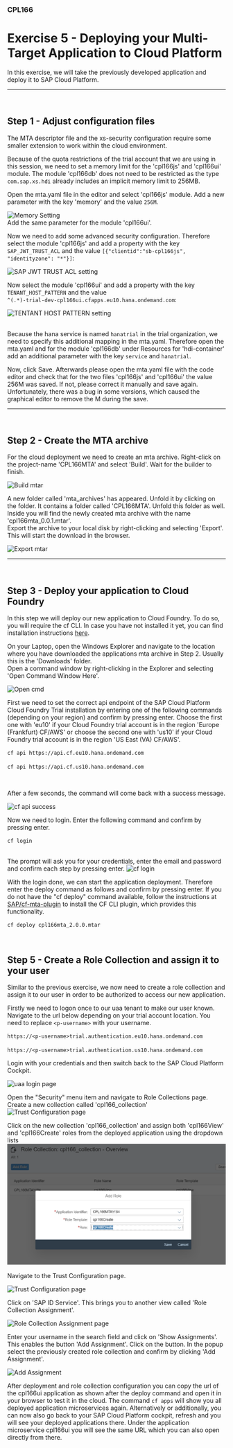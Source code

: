 ### CPL166 
# Exercise 5 - Deploying your Multi-Target Application to Cloud Platform
In this exercise, we will take the previously developed application and deploy it to SAP Cloud Platform.
<br><hr><br>

## Step 1 - Adjust configuration files
The MTA descriptor file and the xs-security configuration require some smaller extension to work within the cloud environment.  

Because of the quota restrictions of the trial account that we are using in this session, we need to set a memory limit for the 'cpl166js' and 'cpl166ui' module. The module 'cpl166db' does not need to be restricted as the type `com.sap.xs.hdi` already includes an implicit memory limit to 256MB.

Open the mta.yaml file in the editor and select 'cpl166js' module. Add a new parameter with the key 'memory' and the value `256M`.

<img src="img/memory.png" alt="Memory Setting"/>
<br>
Add the same parameter for the module 'cpl166ui'.  
  
  Now we need to add some advanced security configuration. Therefore select the module 'cpl166js' and add a property with the key `SAP_JWT_TRUST_ACL` and the value `[{"clientid":"sb-cpl166js", "identityzone": "*"}]`:
  
  <img src="img/sap_jwt_trust_acl.png" alt="SAP JWT TRUST ACL setting"/>
  <br>
  
  Now select the module 'cpl166ui' and add a property with the key `TENANT_HOST_PATTERN` and the value   
  `^(.*)-trial-dev-cpl166ui.cfapps.eu10.hana.ondemand.com`:
  
  <img src="img/tenant-host-pattern.png" alt="TENTANT HOST PATTERN setting"/>
  <br>  
  <br>
  
  Because the hana service is named `hanatrial` in the trial organization, we need to specify this additional mapping in the mta.yaml. Therefore open the mta.yaml and for the module 'cpl166db' under Resources for 'hdi-container' add an additional parameter with the key `service` and `hanatrial`.
  
  Now, click Save. Afterwards please open the mta.yaml file with the code editor and check that for the two files 'cpl166js' and 'cpl166ui' the value 256M was saved. If not, please correct it manually and save again. Unfortunately, there was a bug in some versions, which caused the graphical editor to remove the M during the save.
  
  
  
  
  <hr>
  <br>
  
## Step 2 - Create the MTA archive
For the cloud deployment we need to create an mta archive. Right-click on the project-name 'CPL166MTA' and select 'Build'. Wait for the builder to finish.  

<img src="img/build_mtar.png" alt="Build mtar">

<br>

A new folder called 'mta_archives' has appeared. Unfold it by clicking on the folder. It contains a folder called 'CPL166MTA'. Unfold this folder as well. Inside you will find the newly created mta archive with the name 'cpl166mta_0.0.1.mtar'.  
Export the archive to your local disk by right-clicking and selecting 'Export'. This will start the download in the browser.  
  
<img src="img/export_mtar.png" alt="Export mtar">
<br>  
<hr>
<br>

## Step 3 - Deploy your application to Cloud Foundry
In this step we will deploy our new application to Cloud Foundry. To do so, you will require the cf CLI. In case you have not installed it yet, you can find installation instructions [here](https://github.com/cloudfoundry/cli#downloads).

On your Laptop, open the Windows Explorer and navigate to the location where you have downloaded the applications mta archive in Step 2. Usually this is the 'Downloads' folder.  
Open a command window by right-clicking in the Explorer and selecting 'Open Command Window Here'.  


<img src="img/open-cmd.png" alt="Open cmd" />
<br>


First we need to set the correct api endpoint of the SAP Cloud Platform Cloud Foundry Trial installation by entering one of the following commands (depending on your region) and confirm by pressing enter. Choose the first one with 'eu10' if your Cloud Foundry trial account is in the region 'Europe (Frankfurt) CF/AWS' or choose the second one with 'us10' if your Cloud Foundry trial account is in the region 'US East (VA) CF/AWS'.

```
cf api https://api.cf.eu10.hana.ondemand.com

cf api https://api.cf.us10.hana.ondemand.com
```
<br>

After a few seconds, the command will come back with a success message.

<img src="img/cf-api.png" alt="cf api success" />
<br>

Now we need to login. Enter the following command and confirm by pressing enter.

```
cf login
```
<br>
The prompt will ask you for your credentials, enter the email and password and confirm each step by pressing enter.

<img src="img/cf-login.png" alt="cf login" />
<br>

With the login done, we can start the application deployment. Therefore enter the deploy command as follows and confirm by pressing enter.
If you do not have the "cf deploy" command available, follow the instructions at [SAP/cf-mta-plugin](https://github.com/SAP/cf-mta-plugin#download-and-installation) to install the CF CLI plugin, which provides this functionality.

```
cf deploy cpl166mta_2.0.0.mtar
```
<br>

## Step 5 - Create a Role Collection and assign it to your user
Similar to the previous exercise, we now need to create a role collection and assign it to our user in order to be authorized to access our new application.  

Firstly we need to logon once to our uaa tenant to make our user known. Navigate to the url below depending on your trial account location. You need to replace `<p-username>` with your username. 

```
https://<p-username>trial.authentication.eu10.hana.ondemand.com

https://<p-username>trial.authentication.us10.hana.ondemand.com
```

Login with your credentials and then switch back to the SAP Cloud Platform Cockpit.

<img src="img/first-uaa-login.png" alt="uaa login page"/>
<br>

Open the "Security" menu item and navigate to Role Collections page. Create a new collection called 'cpl166_collection'
<img src="img/trial-create-rolecollection.png" alt="Trust Configuration page"/>
<br>

Click on the new collection 'cpl166_collection' and assign both 'cpl166View' and 'cpl166Create' roles from the deployed application using the dropdown lists
<img src="img/trial-add-role.png" alt="Trust Configuration page"/>
<br>

Navigate to the Trust Configuration page.

<img src="img/trust-configuration.png" alt="Trust Configuration page" />
<br>

Click on 'SAP ID Service'. This brings you to another view called 'Role Collection Assignment'.

<img src="img/role-collection-assignment.png" alt="Role Collection Assignment page" />
<br>

Enter your username in the search field and click on 'Show Assignments'. This enables the button 'Add Assignment'. Click on the button. In the popup select the previously created role collection and confirm by clicking 'Add Assignment'.

<img src="img/add-assignment.png" alt="Add Assignment" />
<br>

After deployment and role collection configuration you can copy the url of the cpl166ui application as shown after the deploy command and open it in your browser to test it in the cloud. The command `cf apps` will show you all deployed application microservices again. Alternatively or additionally, you can now also go back to your SAP Cloud Platform cockpit, refresh and you will see your deployed applications there. Under the application microservice cpl166ui you will see the same URL which you can also open directly from there. 
